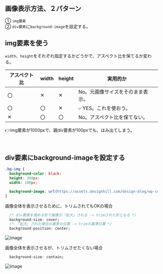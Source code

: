## 画像表示方法、２パターン
① `img要素`<br/>
② `div要素`に`background-image`を設定する。

## img要素を使う
`width`、`height`をそれぞれ指定するかどうかで、アスペクト比を保てるか変わる。

|アスペクト比|width|height|実用的か|
|----|----|----|----|
|〇|✕|✕|No。元画像サイズをそのまま表示。|
|〇|〇|✕|✅YES。これを使おう。|
|✕|〇|〇|No。アスペクト比を保てない。|

👉img要素が1000pxで、親div要素が100pxでも、はみ出てしまう。

<br/>

## div要素にbackground-imageを設定する

```css
.bg-img {
  background-color: black;
  height: 300px;
  width: 100px;

  background-image: url(https://assets.designhill.com/design-blog/wp-content/uploads/2023/04/new-Twitter-logo-768x439.png);
}
```
画像全体を表示させるために、トリムされてもOKの場合
```css
  /* div要素を埋める形で画像が「拡大」される -> trimされた形となる */
  background-size: cover;
  /* 「拡大」された場合の基準の位置 -> trimの基準位置 */
  background-position: center;
```
![image](https://github.com/user-attachments/assets/ff18cdaa-32aa-4a35-826c-73be69ccf638)


画像全体を表示させるが、トリムさせたくない場合
```css
  background-size: contain;
```
![image](https://github.com/user-attachments/assets/66f99718-0a88-4c41-bcd0-f5a8ca913b59)

